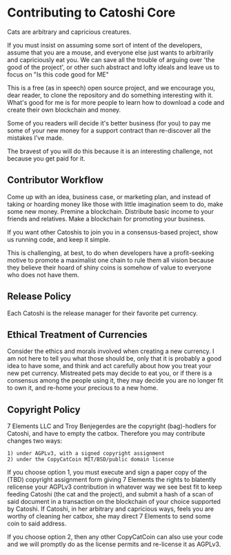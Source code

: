 Contributing to Catoshi Core
============================

Cats are arbitrary and capricious creatures.

If you must insist on assuming some sort of intent of the developers, assume that you are a mouse, and everyone else just wants to arbitrarily and capriciously eat you. We can save all the trouble of arguing over 'the good of the project', or other such abstract and lofty ideals and leave us to focus on "Is this code good for ME"

This is a free (as in speech) open source project, and we encourage you, dear reader, to clone the repository and do something interesting with it. What's good for me is for more people to learn how to download a code and create their own blockchain and money.

Some of you readers will decide it's better business (for you) to pay me some of your new money for a support contract than re-discover all the mistakes I've made.

The bravest of you will do this because it is an interesting challenge, not because you get paid for it.

Contributor Workflow
--------------------

Come up with an idea, business case, or marketing plan, and instead of taking or hoarding money like those with little imagination seem to do, make some new money. Premine a blockchain. Distribute basic income to your friends and relatives. Make a blockchain for promoting your business.

If you want other Catoshis to join you in a consensus-based project, show us running code, and keep it simple.

This is challenging, at best, to do when developers have a profit-seeking motive to promote a maximalist one chain to rule them all vision because they believe their hoard of shiny coins is somehow of value to everyone who does not have them.

Release Policy
--------------

Each Catoshi is the release manager for their favorite pet currency. 

Ethical Treatment of Currencies
-------------------------------

Consider the ethics and morals involved when creating a new currency. I am not here to tell you what those should be, only that it is probably a good idea to have some, and think and act carefully about how you treat your new pet currency. Mistreated pets may decide to eat you, or if there is a consensus among the people using it, they may decide you are no longer fit to own it, and re-home your precious to a new home.

Copyright Policy
----------------

7 Elements LLC and Troy Benjegerdes are the copyright (bag)-hodlers for Catoshi, and
have to empty the catbox. Therefore you may contribute changes two ways:

	1) under AGPLv3, with a signed copyright assignment
	2) under the CopyCatCoin MIT/BSD/public domain license

If you choose option 1, you must execute and sign a paper copy of the (TBD) copyright
assignment form giving 7 Elements the rights to blatently relicense your AGPLv3
contribution in whatever way we see best fit to keep feeding Catoshi (the cat and
the project), and submit a hash of a scan of said document in a transaction on the
blockchain of your choice supported by Catoshi. If Catoshi, in her arbitrary and
capricious ways, feels you are worthy of cleaning her catbox, she may direct 7
Elements to send some coin to said address.

If you choose option 2, then any other CopyCatCoin can also use your code and we
will promptly do as the license permits and re-license it as AGPLv3.

